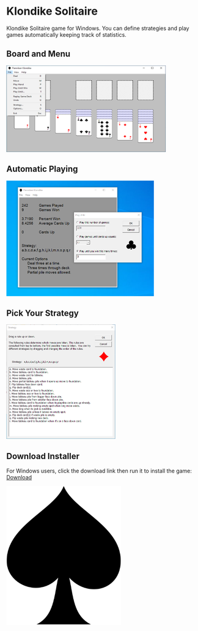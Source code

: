 # Klondike Solitaire

Klondike Solitaire game for Windows. You can define strategies and
play games automatically keeping track of statistics.

## Board and Menu

<img src="menu.png" width="417" height="226"><br/>

## Automatic Playing

<img src="play.png" width="386" height="302"><br/>

## Pick Your Strategy

<img src="strategy.png" width="285" height="299"><br/>

## Download Installer

For Windows users, click the download link then run it to install the game: [Download](https://flenniken.net/solitaire/KlondikeInstaller-1.2.0.msi "download me")


<img src="spade.svg" width="300" height="363">
